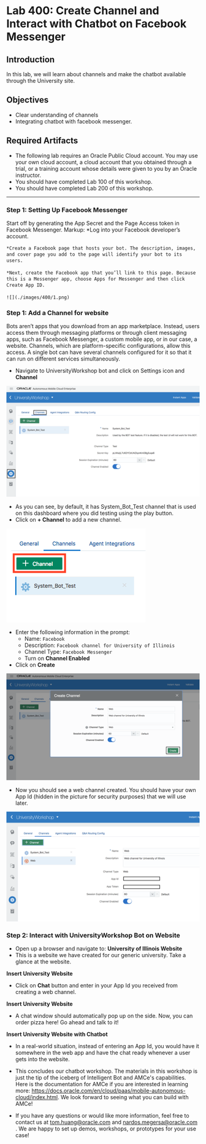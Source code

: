# Lab 400: Create Channel and Interact with Chatbot on Facebook Messenger
## Introduction
In this lab, we will learn about channels and make the chatbot available through the University site.

## Objectives
- Clear understanding of channels
- Integrating chatbot with facebook messenger.

## Required Artifacts
- The following lab requires an Oracle Public Cloud account. You may use your own cloud account, a cloud account that you obtained through a trial, or a training account whose details were given to you by an Oracle instructor.
- You should have completed Lab 100 of this workshop.
- You should have completed Lab 200 of this workshop.

---
### Step 1: Setting Up Facebook Messenger
Start off by generating the App Secret and the Page Access token in Facebook Messenger.
    Markup: *Log into your Facebook developer’s account.

    *Create a Facebook page that hosts your bot. The description, images, and cover page you add to the page will identify your bot to its users.

    *Next, create the Facebook app that you’ll link to this page. Because this is a Messenger app, choose Apps for Messenger and then click Create App ID.

    ![](./images/400/1.png)


### Step 1: Add a Channel for website
Bots aren’t apps that you download from an app marketplace. Instead, users access them through messaging platforms or through client messaging apps, such as Facebook Messenger, a custom mobile app, or in our case, a website. Channels, which are platform-specific configurations, allow this access. A single bot can have several channels configured for it so that it can run on different services simultaneously.

- Navigate to UniversityWorkshop bot and click on Settings icon and **Channel**

![](./images/300/1.png)

- As you can see, by default, it has System_Bot_Test channel that is used on this dashboard where you did testing using the play button. 
- Click on **+ Channel** to add a new channel.

![](./images/300/2.png)

- Enter the following information in the prompt:
    - Name: `Facebook`
    - Description: `Facebook channel for University of Illinois`
    - Channel Type: `Facebook Messenger`
    - Turn on **Channel Enabled**
- Click on **Create**

![](./images/300/3.png)

- Now you should see a web channel created. You should have your own App Id (hidden in the picture for security purposes) that we will use later.

![](./images/300/4.png)

### Step 2: Interact with UniversityWorkshop Bot on Website
- Open up a browser and navigate to: **University of Illinois Website**
- This is a website we have created for our generic university. Take a glance at the website. 

**Insert University Website**

- Click on **Chat** button and enter in your App Id you received from creating a web channel.

**Insert University Website**

- A chat window should automatically pop up on the side. Now, you can order pizza here! Go ahead and talk to it!

**Insert University Website with Chatbot**

- In a real-world situation, instead of entering an App Id, you would have it somewhere in the web app and have the chat ready whenever a user gets into the website. 




- This concludes our chatbot workshop. The materials in this workshop is just the tip of the iceberg of Intelligent Bot and AMCe's capabilities. Here is the documentation for AMCe if you are interested in learning more: https://docs.oracle.com/en/cloud/paas/mobile-autonomous-cloud/index.html. We look forward to seeing what you can build with AMCe! 

- If you have any questions or would like more information, feel free to contact us at tom.huang@oracle.com and nardos.megersa@oracle.com . We are happy to set up demos, workshops, or prototypes for your use case! 